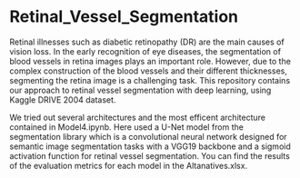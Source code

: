 # Retinal_Vessel_Segmentation

Retinal illnesses such as diabetic retinopathy (DR) are the main causes of vision loss. In the early recognition of eye diseases, the segmentation of blood vessels in retina images plays an important role. However, due to the complex construction of the blood vessels and their different thicknesses, segmenting the retina image is a challenging task. This repository contains our approach to retinal vessel segmentation with deep learning, using Kaggle DRIVE 2004 dataset.

We tried out several architectures and the most efficent architecture contained in Model4.ipynb. Here used a U-Net model from the segmentation library which is a convolutional neural network designed for semantic image segmentation tasks with a VGG19 backbone and a sigmoid activation function for retinal vessel segmentation. You can find the results of the evaluation metrics for each model in the Altanatives.xlsx.
